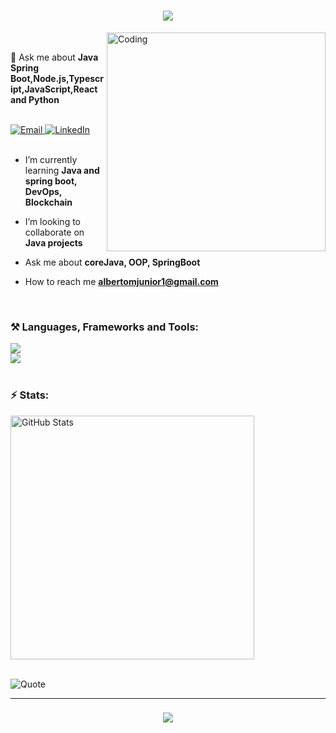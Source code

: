 <h1 align="center">
  <img src="https://readme-typing-svg.herokuapp.com/?font=Righteous&size=35&center=true&vCenter=true&width=500&height=70&duration=4000&lines=Hi+👋,+I'm+Alberto+Junior!" />
</h1>

<img align="right" alt="Coding" width="350" src="https://media.tenor.com/rePDfDWO3XoAAAAd/hacking.gif" />

<br/>

💬 Ask me about **Java Spring Boot,Node.js,Typescript,JavaScript,React and Python**  

<br/>

<div align="left" gap: 50px;> 
  <a href="mailto:albertojunior848423803@gmail.com">
    <img src="https://img.shields.io/badge/Gmail-EB4432?style=for-the-badge&logo=maildotru&logoColor=white" alt="Email" />
  </a>
  <a href="https://www.linkedin.com/in/alberto-juniorr" target="_blank">
    <img src="https://img.shields.io/badge/LinkedIn-0A66C2?style=for-the-badge&logo=linkedin&logoColor=white" alt="LinkedIn" />
  </a>
</div>


<br/>

- I’m currently learning **Java and spring boot, DevOps, Blockchain**

- I’m looking to collaborate on **Java projects**

- Ask me about **coreJava, OOP, SpringBoot**

- How to reach me **albertomjunior1@gmail.com**
  
<br/>
 
<h3 align="left">⚒️ Languages, Frameworks and Tools:</h3>

<div align="left">
  <img src="https://skillicons.dev/icons?i=spring,java,golang,nodejs,python,typescript,cpp,react,tailwind,redux" /><br/>
  <img src="https://skillicons.dev/icons?i=aws,docker,kubernetes,terraform,azure,mysql,postgres,redis,jenkins,linux" />
</div>

<br/>

<h3 align="left">⚡ Stats:</h3>

<div align="left">
  <img width="390" src="https://github-readme-stats.vercel.app/api?username=alberto-debug&count_private=true&show_icons=true&theme=react&rank_icon=github&border_radius=10" alt="GitHub Stats" />
  <br/><br/>
</div>

 ![Quote](https://github-readme-quotes-bay.vercel.app/quote?theme=blueberry-dark&animation=grow_out_in&layout=samuel&font=Gabrielle&quoteType=random)

<hr/>

<h3 align="center">
  <img src="https://readme-typing-svg.herokuapp.com/?font=Righteous&size=25&center=true&vCenter=true&width=500&height=70&duration=4000&lines=Thanks+for+visiting!+✌️" />
</h3>
